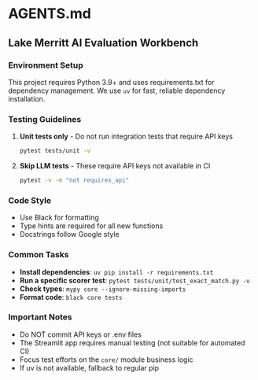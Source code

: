 # AGENTS.md

## Lake Merritt AI Evaluation Workbench

### Environment Setup
This project requires Python 3.9+ and uses requirements.txt for dependency management.
We use `uv` for fast, reliable dependency installation.

### Testing Guidelines
1. **Unit tests only** - Do not run integration tests that require API keys
   ```bash
   pytest tests/unit -v
   ```

2. **Skip LLM tests** - These require API keys not available in CI
   ```bash
   pytest -v -m "not requires_api"
   ```

### Code Style
- Use Black for formatting
- Type hints are required for all new functions
- Docstrings follow Google style

### Common Tasks
- **Install dependencies**: `uv pip install -r requirements.txt`
- **Run a specific scorer test**: `pytest tests/unit/test_exact_match.py -v`
- **Check types**: `mypy core --ignore-missing-imports`
- **Format code**: `black core tests`

### Important Notes
- Do NOT commit API keys or .env files
- The Streamlit app requires manual testing (not suitable for automated CI)
- Focus test efforts on the `core/` module business logic
- If uv is not available, fallback to regular pip
